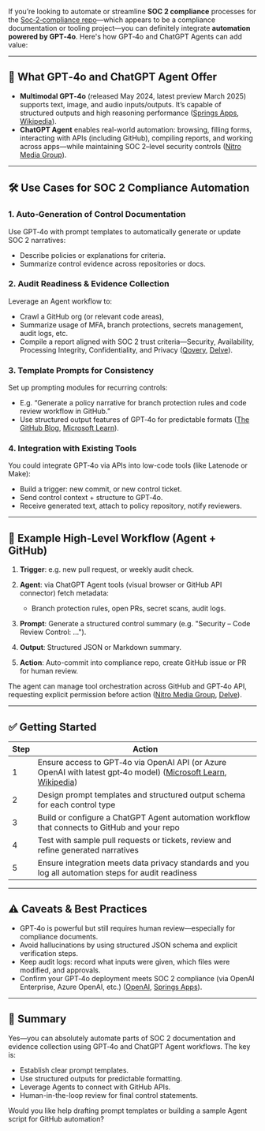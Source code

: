 If you’re looking to automate or streamline **SOC 2 compliance** processes for the [Soc‑2‑compliance repo](https://github.com/tbowman01/Soc-2-compliance)—which appears to be a compliance documentation or tooling project—you can definitely integrate **automation powered by GPT‑4o**. Here's how GPT‑4o and ChatGPT Agents can add value:

---

## 🎯 What GPT‑4o and ChatGPT Agent Offer

* **Multimodal GPT‑4o** (released May 2024, latest preview March 2025) supports text, image, and audio inputs/outputs. It’s capable of structured outputs and high reasoning performance ([Springs Apps](https://springsapps.com/knowledge/chatgpt-4o-for-business-everything-you-need-to-know?utm_source=chatgpt.com), [Wikipedia](https://en.wikipedia.org/wiki/GPT-4o?utm_source=chatgpt.com)).
* **ChatGPT Agent** enables real-world automation: browsing, filling forms, interacting with APIs (including GitHub), compiling reports, and working across apps—while maintaining SOC 2–level security controls ([Nitro Media Group](https://www.nitromediagroup.com/openai-chatgpt-agent-digital-automation/?utm_source=chatgpt.com)).

---

## 🛠️ Use Cases for SOC 2 Compliance Automation

### 1. Auto‑Generation of Control Documentation

Use GPT‑4o with prompt templates to automatically generate or update SOC 2 narratives:

* Describe policies or explanations for criteria.
* Summarize control evidence across repositories or docs.

### 2. Audit Readiness & Evidence Collection

Leverage an Agent workflow to:

* Crawl a GitHub org (or relevant code areas),
* Summarize usage of MFA, branch protections, secrets management, audit logs, etc.
* Compile a report aligned with SOC 2 trust criteria—Security, Availability, Processing Integrity, Confidentiality, and Privacy ([Qovery](https://www.qovery.com/blog/soc-2-compliance-checklist/?utm_source=chatgpt.com), [Delve](https://delve.co/blog/github-your-soc-2-compliance-configuration-checklist?utm_source=chatgpt.com)).

### 3. Template Prompts for Consistency

Set up prompting modules for recurring controls:

* E.g. “Generate a policy narrative for branch protection rules and code review workflow in GitHub.”
* Use structured output features of GPT‑4o for predictable formats ([The GitHub Blog](https://github.blog/news-insights/product-news/github-has-soc-1-and-soc-2-type-2-reports/?utm_source=chatgpt.com), [Microsoft Learn](https://learn.microsoft.com/en-us/azure/ai-foundry/openai/whats-new?utm_source=chatgpt.com)).

### 4. Integration with Existing Tools

You could integrate GPT‑4o via APIs into low-code tools (like Latenode or Make):

* Build a trigger: new commit, or new control ticket.
* Send control context + structure to GPT‑4o.
* Receive generated text, attach to policy repository, notify reviewers.

---

## 🔧 Example High-Level Workflow (Agent + GitHub)

1. **Trigger**: e.g. new pull request, or weekly audit check.
2. **Agent**: via ChatGPT Agent tools (visual browser or GitHub API connector) fetch metadata:

   * Branch protection rules, open PRs, secret scans, audit logs.
3. **Prompt**: Generate a structured control summary (e.g. "Security – Code Review Control: …").
4. **Output**: Structured JSON or Markdown summary.
5. **Action**: Auto-commit into compliance repo, create GitHub issue or PR for human review.

The agent can manage tool orchestration across GitHub and GPT‑4o API, requesting explicit permission before action ([Nitro Media Group](https://www.nitromediagroup.com/openai-chatgpt-agent-digital-automation/?utm_source=chatgpt.com), [Delve](https://delve.co/blog/github-your-soc-2-compliance-configuration-checklist?utm_source=chatgpt.com)).

---

## ✅ Getting Started

| Step | Action                                                                                                                                                                                                                                                                      |
| ---- | --------------------------------------------------------------------------------------------------------------------------------------------------------------------------------------------------------------------------------------------------------------------------- |
| 1    | Ensure access to GPT‑4o via OpenAI API (or Azure OpenAI with latest gpt‑4o model) ([Microsoft Learn](https://learn.microsoft.com/en-us/azure/ai-foundry/openai/whats-new?utm_source=chatgpt.com), [Wikipedia](https://en.wikipedia.org/wiki/GPT-4o?utm_source=chatgpt.com)) |
| 2    | Design prompt templates and structured output schema for each control type                                                                                                                                                                                                  |
| 3    | Build or configure a ChatGPT Agent automation workflow that connects to GitHub and your repo                                                                                                                                                                                |
| 4    | Test with sample pull requests or tickets, review and refine generated narratives                                                                                                                                                                                           |
| 5    | Ensure integration meets data privacy standards and you log all automation steps for audit readiness                                                                                                                                                                        |

---

## ⚠️ Caveats & Best Practices

* GPT‑4o is powerful but still requires human review—especially for compliance documents.
* Avoid hallucinations by using structured JSON schema and explicit verification steps.
* Keep audit logs: record what inputs were given, which files were modified, and approvals.
* Confirm your GPT‑4o deployment meets SOC 2 compliance (via OpenAI Enterprise, Azure OpenAI, etc.) ([OpenAI](https://openai.com/enterprise-privacy/?utm_source=chatgpt.com), [Springs Apps](https://springsapps.com/knowledge/chatgpt-4o-for-business-everything-you-need-to-know?utm_source=chatgpt.com)).

---

## 🚀 Summary

Yes—you can absolutely automate parts of SOC 2 documentation and evidence collection using GPT‑4o and ChatGPT Agent workflows. The key is:

* Establish clear prompt templates.
* Use structured outputs for predictable formatting.
* Leverage Agents to connect with GitHub APIs.
* Human-in-the-loop review for final control statements.

Would you like help drafting prompt templates or building a sample Agent script for GitHub automation?
